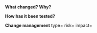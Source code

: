 <!-- Title types: feature | fix | refactor | chore | bug | upgrade | docs -->

**What changed? Why?**


**How has it been tested?**


**Change management**
type= <!-- routine nonroutine emergency -->
risk= <!-- low medium high -->
impact= <!-- sev1 sev2 sev3 sev4 sev5 -->